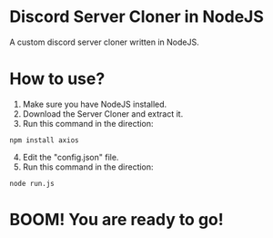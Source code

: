 # Discord Server Cloner in NodeJS
A custom discord server cloner written in NodeJS.

# How to use?
1. Make sure you have NodeJS installed.
2. Download the Server Cloner and extract it.
3. Run this command in the direction:
```
npm install axios
```

4. Edit the "config.json" file.
5. Run this command in the direction:
```
node run.js
```

# BOOM! You are ready to go!
